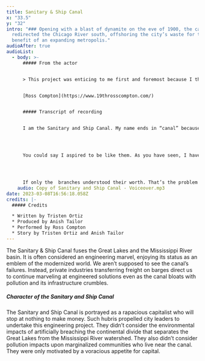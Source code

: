 ```yaml
---
title: Sanitary & Ship Canal
x: "33.5"
y: "32"
intro: "### Opening with a blast of dynamite on the eve of 1900, the canal
  redirected the Chicago River south, offshoring the city’s waste for the
  benefit of an expanding metropolis."
audioAfter: true
audioList:
  - body: >-
      ##### From the actor


      > This project was enticing to me first and foremost because I think it’s a really smart idea! Utilizing narrative monologues delivered through vocal performance to help people learn about the Chicago Area Waterway System is a concept I can definitely get behind. Secondly, I’ve been wanting to do more voiceover work and this was an amazing way to help sharpen my skills, especially since it allowed me to take on a colorful character. It was a lot of fun and I’m thankful for the opportunity!


      [Ross Compton](https://www.19throsscompton.com/)


      ##### Transcript of recording


      I am the Sanitary and Ship Canal. My name ends in “canal” because I just so happen to come from a great lineage of canals. Humble beginnings such as the canals of Amsterdam and Venice to the magnificent marvel that is the Panama Canal.




      You could say I aspired to be like them. As you have seen, I have blazed my own trail to transform Chicago from swamp prairie into a boomtown. I make Chicago matter. Not the main stem, not the north branch, and especially not the south branch– the most ungrateful branch of this city. They spout off about my existence as one of irreparable harm as if I have tainted this city with greed and gluttony. That I’m allowed to be a massive public health risk and affect the neighborhoods around me. I say they’re often hyperbolic. Now, I do recognize my work and my position in this river is… intimidating and difficult to embrace. I see you and I hear you. But I must say,  if the south branch chose to embrace their numerous industrial corridors they would realize how important they were instead of going on about human rights violations.




      If only the  branches understood their worth. That’s the problem with a lot of the branches–except main stem. Though he may be a milksop, he gets the job done. Presenting the city as pretty and posh. Unlike the stem I have to get my hands dirty to ensure this city runs. You see, I do my own sewage. The ships that sail on me are ships I know. I make it my business to see that every ship and turd flows through me to the Des Plaines. I do not botch my reversal flow as I merge with my business partner, the Calumet-Saganashkee (Cal-Sag) Channel. What I am trying to say is I’m fixed like no other branch or channel in this river. I get my hands dirty to make sure this city is held up by my oil drenched hands even if it means picking off a couple of undesirables. I may be capitalist but I’m a staunch believer in Utilitarianism.
    audio: Copy of Sanitary and Ship Canal - Voiceover.mp3
date: 2023-03-08T16:56:18.058Z
credits: |-
  ##### Credits

  * Written by Tristen Ortiz
  * Produced by Anish Tailor
  * Performed by Ross Compton
  * Story by Tristen Ortiz and Anish Tailor
---
```

The Sanitary & Ship Canal fuses the Great Lakes and the Mississippi River basin. It is often considered an engineering marvel, enjoying its status as an emblem of the modernized world. We aren’t supposed to see the canal’s failures. Instead, private industries transferring freight on barges direct us to continue marveling at engineered solutions even as the canal bloats with pollution and its infrastructure crumbles.

##### Character of the Sanitary and Ship Canal

The Sanitary and Ship Canal is portrayed as a rapacious capitalist who will stop at nothing to make money. Such hubris propelled city leaders to undertake this engineering project. They didn’t consider the environmental impacts of artificially breaching the continental divide that separates the Great Lakes from the Mississippi River watershed. They also didn’t consider pollution impacts upon marginalized communities who live near the canal. They were only motivated by a voracious appetite for capital.